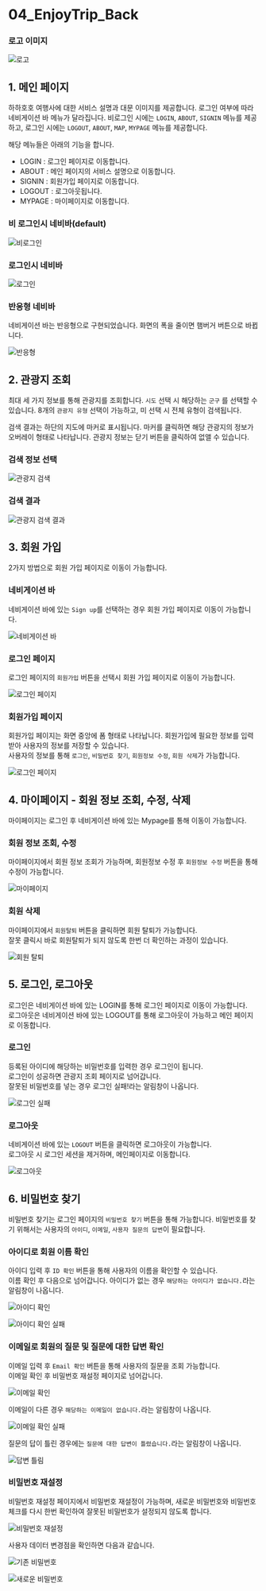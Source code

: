 # 04_EnjoyTrip_Back

### 로고 이미지

![로고](./WebContent/assets/img/Hahahoho-logo.png)

## 1. 메인 페이지

하하호호 여행사에 대한 서비스 설명과 대문 이미지를 제공합니다. 로그인 여부에 따라 네비게이션 바 메뉴가 달라집니다. 비로그인 시에는 `LOGIN`, `ABOUT`, `SIGNIN` 메뉴를 제공하고, 로그인 시에는 `LOGOUT`, `ABOUT`, `MAP`, `MYPAGE` 메뉴를 제공합니다.

해당 메뉴들은 아래의 기능을 합니다.

- LOGIN : 로그인 페이지로 이동합니다.
- ABOUT : 메인 페이지의 서비스 설명으로 이동합니다.
- SIGNIN : 회원가입 페이지로 이동합니다.
- LOGOUT : 로그아웃됩니다.
- MYPAGE : 마이페이지로 이동합니다.

### 비 로그인시 네비바(default)

![비로그인](./WebContent/assets/img/indexpage_default.png)

### 로그인시 네비바

![로그인](./WebContent/assets/img/indexpage_login.png)

### 반응형 네비바

네비게이션 바는 반응형으로 구현되었습니다. 화면의 폭을 줄이면 햄버거 버튼으로 바뀝니다.

![반응형](./WebContent/assets/img/indexpage_small.png)

## 2. 관광지 조회

최대 세 가지 정보를 통해 관광지를 조회합니다. `시도` 선택 시 해당하는 `군구` 를 선택할 수 있습니다. 8개의 `관광지 유형` 선택이 가능하고, 미 선택 시 전체 유형이 검색됩니다.

검색 결과는 하단의 지도에 마커로 표시됩니다. 마커를 클릭하면 해당 관광지의 정보가 오버레이 형태로 나타납니다. 관광지 정보는 닫기 버튼을 클릭하여 없앨 수 있습니다.

### 검색 정보 선택

![관광지 검색](./WebContent/assets/img/attraction_search.png)

### 검색 결과

![관광지 검색 결과](./WebContent/assets/img/attraction_result.png)

## 3. 회원 가입

2가지 방법으로 회원 가입 페이지로 이동이 가능합니다.

### 네비게이션 바

네비게이션 바에 있는 `Sign up`를 선택하는 경우 회원 가입 페이지로 이동이 가능합니다.

![네비게이션 바](./WebContent/assets/img/signuppage_login1.jpg)

### 로그인 페이지

로그인 페이지의 `회원가입` 버튼을 선택시 회원 가입 페이지로 이동이 가능합니다.

![로그인 페이지](./WebContent/assets/img/signuppage_login2.jpg)

### 회원가입 페이지

회원가입 페이지는 화면 중앙에 폼 형태로 나타납니다. 회원가입에 필요한 정보를 입력받아 사용자의 정보를 저장할 수 있습니다.<br>
사용자의 정보를 통해 `로그인`, `비밀번호 찾기`, `회원정보 수정`, `회원 삭제`가 가능합니다.

![로그인 페이지](./WebContent/assets/img/singuppage.jpg)

## 4. 마이페이지 - 회원 정보 조회, 수정, 삭제

마이페이지는 로그인 후 네비게이션 바에 있는 Mypage를 통해 이동이 가능합니다. <br>

### 회원 정보 조회, 수정

마이페이지에서 회원 정보 조회가 가능하며, 회원정보 수정 후 `회원정보 수정` 버튼을 통해 수정이 가능합니다.

![마이페이지](./WebContent/assets/img/mypage.jpg)

### 회원 삭제

마이페이지에서 `회원탈퇴` 버튼을 클릭하면 회원 탈퇴가 가능합니다. <br>
잘못 클릭시 바로 회원탈퇴가 되지 않도록 한번 더 확인하는 과정이 있습니다.

![회원 탈퇴](./WebContent/assets/img/mypage_delete.jpg)

## 5. 로그인, 로그아웃

로그인은 네비게이션 바에 있는 LOGIN를 통해 로그인 페이지로 이동이 가능합니다. <br>
로그아웃은 네비게이션 바에 있는 LOGOUT를 통해 로그아웃이 가능하고 메인 페이지로 이동합니다.

### 로그인

등록된 아이디에 해당하는 비밀번호를 입력한 경우 로그인이 됩니다. <br>
로그인이 성공하면 관광지 조회 페이지로 넘어갑니다. <br>
잘못된 비밀번호를 넣는 경우 로그인 실패!라는 알림창이 나옵니다.

![로그인 실패](./WebContent/assets/img/loginpage_fail.jpg)

### 로그아웃

네비게이션 바에 있는 `LOGOUT` 버튼을 클릭하면 로그아웃이 가능합니다. <br>
로그아웃 시 로그인 세션을 제거하며, 메인페이지로 이동합니다.

![로그아웃](./WebContent/assets/img/logout.jpg)

## 6. 비밀번호 찾기

비밀번호 찾기는 로그인 페이지의 `비밀번호 찾기` 버튼을 통해 가능합니다.
비밀번호를 찾기 위해서는 사용자의 `아이디`, `이메일`, `사용자 질문의 답변`이 필요합니다.

### 아이디로 회원 이름 확인

아이디 입력 후 `ID 확인` 버튼을 통해 사용자의 이름을 확인할 수 있습니다. <br>
이름 확인 후 다음으로 넘어갑니다. 아이디가 없는 경우 `해당하는 아이디가 없습니다.`라는 알림창이 나옵니다.

![아이디 확인](./WebContent/assets/img/findpasswordbyid.jpg)

![아이디 확인 실패](./WebContent/assets/img/findpasswordbyid2.jpg)

### 이메일로 회원의 질문 및 질문에 대한 답변 확인

이메일 입력 후 `Email 확인` 버튼을 통해 사용자의 질문을 조회 가능합니다. <br>
이메일 확인 후 비밀번호 재설정 페이지로 넘어갑니다.

![이메일 확인](./WebContent/assets/img/findpasswordbyemail.jpg)

이메일이 다른 경우 `해당하는 이메일이 없습니다.`라는 알림창이 나옵니다.

![이메일 확인 실패](./WebContent/assets/img/findpasswordbyemail2.jpg)

질문의 답이 틀린 경우에는 `질문에 대한 답변이 틀렸습니다.`라는 알림창이 나옵니다.

![답변 틀림](./WebContent/assets/img/findpasswordbyemail_fail.jpg)

### 비밀번호 재설정

비밀번호 재설정 페이지에서 비밀번호 재설정이 가능하며, 새로운 비밀번호와 비밀번호 체크를 다시 한번 확인하여 잘못된 비밀번호가 설정되지 않도록 합니다.

![비밀번호 재설정](./WebContent/assets/img/changepasswordpage1.jpg)

사용자 데이터 변경점을 확인하면 다음과 같습니다.

![기존 비밀번호](./WebContent/assets/img/userinform.jpg)

![새로운 비밀번호](./WebContent/assets/img/usernewinform.jpg)
